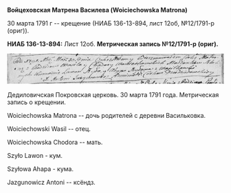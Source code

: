 **Войцеховская Матрена Василева (Woiciechowska Matrona)**

30 марта 1791 г -- крещение (НИАБ 136-13-894, лист 12об, №12/1791-р
(ориг)).

**НИАБ 136-13-894:** Лист 12об. **Метрическая запись №12/1791-р
(ориг).**

![](./media/7f5cc01a864cdb19e840c769c2401066a2d3cadb.png)

Дедиловичская Покровская церковь. 30 марта 1791 года. Метрическая запись
о крещении.

Woiciechowska Matrona -- дочь родителей с деревни Васильковка.

Woiciechowski Wasil -- отец.

Woiciechowska Chodora -- мать.

Szyło Lawon - кум.

Szyłowa Ahapa - кума.

Jazgunowicz Antoni -- ксёндз.

